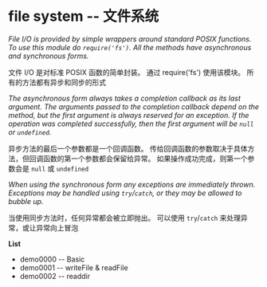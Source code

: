 # file system -- 文件系统

*File I/O is provided by simple wrappers around standard POSIX functions. To use this module do <code>require('fs')</code>. All the methods have asynchronous and synchronous forms.*

文件 I/O 是对标准 POSIX 函数的简单封装。 通过 require('fs') 使用该模块。 所有的方法都有异步和同步的形式

*The asynchronous form always takes a completion callback as its last argument. The arguments passed to the completion callback depend on the method, but the first argument is always reserved for an exception. If the operation was completed successfully, then the first argument will be <code>null</code> or <code>undefined</code>.*

异步方法的最后一个参数都是一个回调函数。 传给回调函数的参数取决于具体方法，但回调函数的第一个参数都会保留给异常。 如果操作成功完成，则第一个参数会是 <code>null</code> 或 <code>undefined</code>

*When using the synchronous form any exceptions are immediately thrown. Exceptions may be handled using <code>try</code>/<code>catch</code>, or they may be allowed to bubble up.*

当使用同步方法时，任何异常都会被立即抛出。 可以使用 <code>try</code>/<code>catch</code> 来处理异常，或让异常向上冒泡


**List**

* demo0000 -- Basic
* demo0001 -- writeFile & readFile
* demo0002 -- readdir
